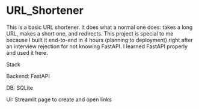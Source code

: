# URL_Shortener

This is a basic URL shortener. It does what a normal one does: takes a long URL, makes a short one, and redirects. This project is special to me because I built it end-to-end in 4 hours (planning to deployment) right after an interview rejection for not knowing FastAPI. I learned FastAPI properly and used it here.

Stack

Backend: FastAPI

DB: SQLite

UI: Streamlit page to create and open links